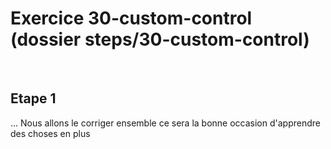 # Exercice 30-custom-control (dossier steps/30-custom-control)

<br>

## Etape 1

... Nous allons le corriger ensemble ce sera la bonne occasion d'apprendre des choses en plus
